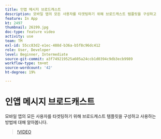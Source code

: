 ```yaml
---
title: 인앱 메시지 브로드캐스트
description: 모바일 앱의 모든 사용자를 타겟팅하기 위해 브로드캐스트 템플릿을 구성하고 사용하는 방법에 대해 알아봅니다.
feature: In App
kt: 2497
thumbnail: 26199.jpg
doc-type: feature video
activity: use
team: TM
exl-id: 55cc83d2-e1ec-488d-b36a-b5f8c96dc412
role: User, Developer
level: Beginner, Intermediate
source-git-commit: a3f749219525a605a24ccb1d0394c9db3ecb9989
workflow-type: tm+mt
source-wordcount: '42'
ht-degree: 19%

---
```


# 인앱 메시지 브로드캐스트

모바일 앱의 모든 사용자를 타겟팅하기 위해 브로드캐스트 템플릿을 구성하고 사용하는 방법에 대해 알아봅니다.

>[!VIDEO](https://video.tv.adobe.com/v/26199?quality=12&learn=on)
